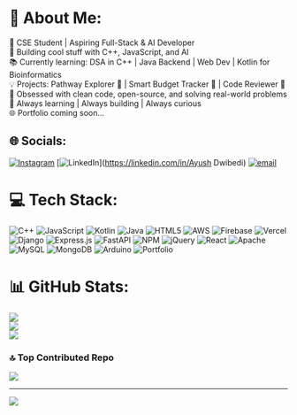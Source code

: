 # 💫 About Me:
🚀 CSE Student | Aspiring Full-Stack & AI Developer<br>🔧 Building cool stuff with C++, JavaScript, and AI<br>📚 Currently learning: DSA in C++ | Java Backend | Web Dev | Kotlin for Bioinformatics<br>💡 Projects: Pathway Explorer 🔬 | Smart Budget Tracker 💸 | Code Reviewer 🤖<br>🎯 Obsessed with clean code, open-source, and solving real-world problems<br>🧠 Always learning | Always building | Always curious<br>🌐 Portfolio coming soon...<br>


## 🌐 Socials:
[![Instagram](https://img.shields.io/badge/Instagram-%23E4405F.svg?logo=Instagram&logoColor=white)](https://instagram.com/kd7_ayush) [![LinkedIn](https://img.shields.io/badge/LinkedIn-%230077B5.svg?logo=linkedin&logoColor=white)](https://linkedin.com/in/Ayush Dwibedi) [![email](https://img.shields.io/badge/Email-D14836?logo=gmail&logoColor=white)](mailto:kd45aayush@gmail.com) 

# 💻 Tech Stack:
![C++](https://img.shields.io/badge/c++-%2300599C.svg?style=plastic&logo=c%2B%2B&logoColor=white) ![JavaScript](https://img.shields.io/badge/javascript-%23323330.svg?style=plastic&logo=javascript&logoColor=%23F7DF1E) ![Kotlin](https://img.shields.io/badge/kotlin-%237F52FF.svg?style=plastic&logo=kotlin&logoColor=white) ![Java](https://img.shields.io/badge/java-%23ED8B00.svg?style=plastic&logo=openjdk&logoColor=white) ![HTML5](https://img.shields.io/badge/html5-%23E34F26.svg?style=plastic&logo=html5&logoColor=white) ![AWS](https://img.shields.io/badge/AWS-%23FF9900.svg?style=plastic&logo=amazon-aws&logoColor=white) ![Firebase](https://img.shields.io/badge/firebase-%23039BE5.svg?style=plastic&logo=firebase) ![Vercel](https://img.shields.io/badge/vercel-%23000000.svg?style=plastic&logo=vercel&logoColor=white) ![Django](https://img.shields.io/badge/django-%23092E20.svg?style=plastic&logo=django&logoColor=white) ![Express.js](https://img.shields.io/badge/express.js-%23404d59.svg?style=plastic&logo=express&logoColor=%2361DAFB) ![FastAPI](https://img.shields.io/badge/FastAPI-005571?style=plastic&logo=fastapi) ![NPM](https://img.shields.io/badge/NPM-%23CB3837.svg?style=plastic&logo=npm&logoColor=white) ![jQuery](https://img.shields.io/badge/jquery-%230769AD.svg?style=plastic&logo=jquery&logoColor=white) ![React](https://img.shields.io/badge/react-%2320232a.svg?style=plastic&logo=react&logoColor=%2361DAFB) ![Apache](https://img.shields.io/badge/apache-%23D42029.svg?style=plastic&logo=apache&logoColor=white) ![MySQL](https://img.shields.io/badge/mysql-4479A1.svg?style=plastic&logo=mysql&logoColor=white) ![MongoDB](https://img.shields.io/badge/MongoDB-%234ea94b.svg?style=plastic&logo=mongodb&logoColor=white) ![Arduino](https://img.shields.io/badge/-Arduino-00979D?style=plastic&logo=Arduino&logoColor=white) ![Portfolio](https://img.shields.io/badge/Portfolio-%23000000.svg?style=plastic&logo=firefox&logoColor=#FF7139)
# 📊 GitHub Stats:
![](https://github-readme-stats.vercel.app/api?username=kdaayush&theme=dark&hide_border=false&include_all_commits=false&count_private=false)<br/>
![](https://nirzak-streak-stats.vercel.app/?user=kdaayush&theme=dark&hide_border=false)<br/>
![](https://github-readme-stats.vercel.app/api/top-langs/?username=kdaayush&theme=dark&hide_border=false&include_all_commits=false&count_private=false&layout=compact)

### 🔝 Top Contributed Repo
![](https://github-contributor-stats.vercel.app/api?username=kdaayush&limit=5&theme=dark&combine_all_yearly_contributions=true)

---
[![](https://visitcount.itsvg.in/api?id=kdaayush&icon=0&color=0)](https://visitcount.itsvg.in)

<!-- Proudly created with GPRM ( https://gprm.itsvg.in ) -->
